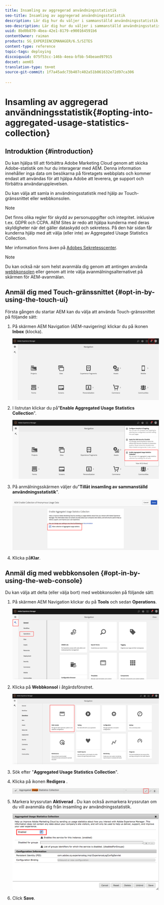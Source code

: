```yaml
---
title: Insamling av aggregerad användningsstatistik
seo-title: Insamling av aggregerad användningsstatistik
description: Lär dig hur du väljer i sammanställd användningsstatistik.
seo-description: Lär dig hur du väljer i sammanställd användningsstatistik.
uuid: 8bd0b870-4bea-42e1-8179-e900164591b6
contentOwner: raiman
products: SG_EXPERIENCEMANAGER/6.5/SITES
content-type: reference
topic-tags: deploying
discoiquuid: 075f53cc-146b-4eea-bfbb-54beaed97915
docset: aem65
translation-type: tm+mt
source-git-commit: 1f7a45adc73b407c402a51b061632e72d97ca306

---
```



# Insamling av aggregerad användningsstatistik{#opting-into-aggregated-usage-statistics-collection}

## Introduktion {#introduction}

Du kan hjälpa till att förbättra Adobe Marketing Cloud genom att skicka Adobe-statistik om hur du interagerar med AEM. Denna information innehåller inga data om besökarna på företagets webbplats och kommer endast att användas för att hjälpa Adobe att leverera, ge support och förbättra användarupplevelsen.

Du kan välja att samla in användningsstatistik med hjälp av Touch-gränssnittet eller webbkonsolen.

>[!NOTE]
>
>Det finns olika regler för skydd av personuppgifter och integritet. inklusive t.ex. GDPR och CCPA. AEM Sites är redo att hjälpa kunderna med deras skyldigheter när det gäller dataskydd och sekretess. På den här sidan får kunderna hjälp med att välja (eller inte) av Aggregated Usage Statistics Collection.
>
>Mer information finns även på [Adobes Sekretesscenter](https://www.adobe.com/privacy.html).

>[!NOTE]
>
>Du kan också när som helst avanmäla dig genom att antingen använda [webbkonsolen](/help/sites-deploying/opt-in-aggregated-usage-statistics.md#opt-in-by-using-the-web-console) eller genom att inte välja avanmälningsalternativet på skärmen för AEM-avanmälan.

## Anmäl dig med Touch-gränssnittet {#opt-in-by-using-the-touch-ui}

Första gången du startar AEM kan du välja att använda Touch-gränssnittet på följande sätt:

1. På skärmen AEM Navigation (AEM-navigering) klickar du på ikonen **Inbox** (klocka).

   ![användningsstatistikNavigeringarskärm](assets/usage_statisticsnavigationscreen.png)

1. I listrutan klickar du på&quot;**Enable Aggregated Usage Statistics Collection**&quot;.

   ![usage_staticNavigationsercreen2](assets/usage_statisticsnavigationscreen2.png)

1. På anmälningsskärmen väljer du&quot;**Tillåt insamling av sammanställd användningsstatistik**&quot;.

   ![usage_staticSnapin-screen](assets/usage_statisticsopt-inscreen.png)

1. Klicka på&#x200B;**Klar**.

## Anmäl dig med webbkonsolen {#opt-in-by-using-the-web-console}

Du kan välja att delta (eller välja bort) med webbkonsolen på följande sätt:

1. På skärmen AEM Navigation klickar du på **Tools** och sedan **Operations**.

   ![usage_statistiticsopsdashboard](assets/usage_statisticsopsdashboard.png)

1. Klicka på **Webbkonsol** i åtgärdsfönstret.

   ![usage_statistiticswebconsole](assets/usage_statisticswebconsole.png)

1. Sök efter &quot;**Aggregated Usage Statistics Collection**&quot;.
1. Klicka på ikonen **Redigera** .

   ![usage_staticCollectionEdit](assets/usage_statisticscollectionedit.png)

1. Markera kryssrutan **Aktiverad** . Du kan också avmarkera kryssrutan om du vill avanmäla dig från insamling av användningsstatistik.

   ![usage_statistiticselect](assets/usage_statisticsselect.png)

1. Click **Save**.

